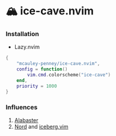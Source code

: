 # 🏔️ ice-cave.nvim




### Installation
- Lazy.nvim
```lua
{
    "mcauley-penney/ice-cave.nvim",
    config = function()
        vim.cmd.colorscheme("ice-cave")
    end,
    priority = 1000
}
```


### Influences
1. [Alabaster](https://github.com/tonsky/sublime-scheme-alabaster)
2. [Nord](https://www.nordtheme.com/) and [iceberg.vim](https://github.com/cocopon/iceberg.vim)
